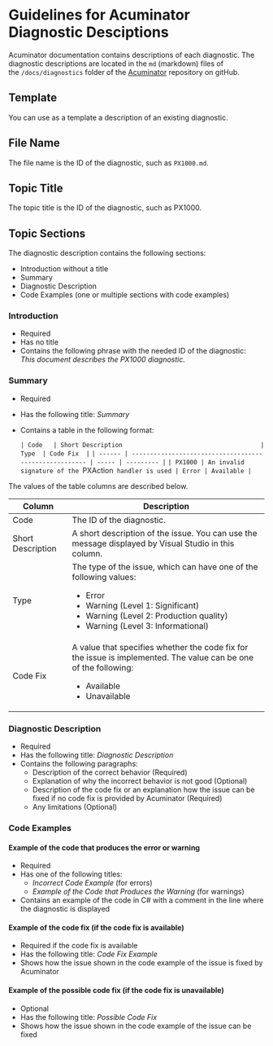 # Guidelines for Acuminator Diagnostic Desciptions
Acuminator documentation contains descriptions of each diagnostic. The diagnostic descriptions are located in the `md` (markdown) files of the `/docs/diagnostics` folder of the [Acuminator](https://github.com/Acumatica/Acuminator) repository on gitHub. 

## Template

You can use as a template a description of an existing diagnostic.

## File Name

The file name is the ID of the diagnostic, such as `PX1000.md`.

## Topic Title

The topic title is the ID of the diagnostic, such as PX1000.

## Topic Sections

The diagnostic description contains the following sections:

-   Introduction without a title 
-   Summary 
-   Diagnostic Description 
-   Code Examples (one or multiple sections with code examples)

### Introduction

-   Required
-   Has no title
-   Contains the following phrase with the needed ID of the diagnostic:  
    _This document describes the PX1000 diagnostic._

### Summary

-   Required
-   Has the following title: _Summary_
-   Contains a table in the following format:

    `| Code   | Short Description                                      | Type  | Code Fix  |`
    `| ------ | ------------------------------------------------------ | ----- | --------- |`
    `| PX1000 | An invalid signature of the `PXAction` handler is used | Error | Available |`

The values of the table columns are described below.

| Column            | Description                                                                                          |
| ----------------- | -----------------------------------------------------------------------------------------------------|
| Code              | The ID of the diagnostic.                                                                            |
| Short Description | A short description of the issue. You can use the message displayed by Visual Studio in this column. |
| Type              | The type of the issue, which can have one of the following values:<ul><li>Error</li><li>Warning (Level 1: Significant)</li><li>Warning (Level 2: Production quality)</li><li>Warning (Level 3: Informational)</li></ul> |
| Code Fix          | A value that specifies whether the code fix for the issue is implemented. The value can be one of the following:<ul><li>Available</li><li>Unavailable</li></ul> |

### Diagnostic Description

-   Required
-   Has the following title: _Diagnostic Description_
-   Contains the following paragraphs:
    -   Description of the correct behavior (Required)
    -   Explanation of why the incorrect behavior is not good (Optional)
    -   Description of the code fix or an explanation how the issue can be fixed if no code fix is provided by Acuminator (Required)
    -   Any limitations (Optional)

### Code Examples 

#### Example of the code that produces the error or warning

-   Required
-   Has one of the following titles:
    -   _Incorrect Code Example_ (for errors)
    -   _Example of the Code that Produces the Warning_ (for warnings)
-   Contains an example of the code in C# with a comment in the line where the diagnostic is displayed

#### Example of the code fix (if the code fix is available)

-   Required if the code fix is available
-   Has the following title: _Code Fix Example_
-   Shows how the issue shown in the code example of the issue is fixed by Acuminator

#### Example of the possible code fix (if the code fix is unavailable)

-   Optional
-   Has the following title: _Possible Code Fix_ 
-   Shows how the issue shown in the code example of the issue can be fixed
